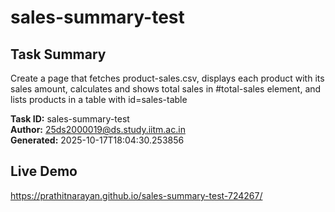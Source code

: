 # sales-summary-test

## Task Summary
Create a page that fetches product-sales.csv, displays each product with its sales amount, calculates and shows total sales in #total-sales element, and lists products in a table with id=sales-table

**Task ID:** sales-summary-test  
**Author:** 25ds2000019@ds.study.iitm.ac.in  
**Generated:** 2025-10-17T18:04:30.253856

## Live Demo
https://prathitnarayan.github.io/sales-summary-test-724267/
